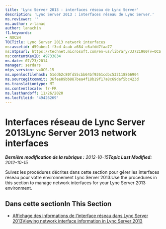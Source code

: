 ```yaml
---
title: 'Lync Server 2013 : interfaces réseau de Lync Server'
description: 'Lync Server 2013 : interfaces réseau de Lync Server.'
ms.reviewer: ''
ms.author: v-lanac
author: lanachin
f1.keywords:
- NOCSH
TOCTitle: Lync Server 2013 network interfaces
ms:assetid: d59abec1-f3cd-4cab-a684-c6afdd7faa77
ms:mtpsurl: https://technet.microsoft.com/en-us/library/JJ721900(v=OCS.15)
ms:contentKeyID: 49733834
ms.date: 07/23/2014
manager: serdars
mtps_version: v=OCS.15
ms.openlocfilehash: 51dd62c80fd55cbb64bf9361cdbc532118866904
ms.sourcegitcommit: 36fee89bb887bea4f18b19f17a8c69daf5bc423d
ms.translationtype: MT
ms.contentlocale: fr-FR
ms.lasthandoff: 11/26/2020
ms.locfileid: "49426269"
---
```

# <a name="lync-server-2013-network-interfaces"></a><span data-ttu-id="8c859-103">Interfaces réseau de Lync Server 2013</span><span class="sxs-lookup"><span data-stu-id="8c859-103">Lync Server 2013 network interfaces</span></span>

<div data-xmlns="http://www.w3.org/1999/xhtml">

<div class="topic" data-xmlns="http://www.w3.org/1999/xhtml" data-msxsl="urn:schemas-microsoft-com:xslt" data-cs="https://msdn.microsoft.com/">

<div data-asp="https://msdn2.microsoft.com/asp">



</div>

<div id="mainSection">

<div id="mainBody"><span data-ttu-id="8c859-104">

<span> </span></span><span class="sxs-lookup"><span data-stu-id="8c859-104">

<span> </span></span></span>

<span data-ttu-id="8c859-105">_**Dernière modification de la rubrique :** 2012-10-15_</span><span class="sxs-lookup"><span data-stu-id="8c859-105">_**Topic Last Modified:** 2012-10-15_</span></span>

<span data-ttu-id="8c859-106">Suivez les procédures décrites dans cette section pour gérer les interfaces réseau pour votre environnement Lync Server 2013.</span><span class="sxs-lookup"><span data-stu-id="8c859-106">Use the procedures in this section to manage network interfaces for your Lync Server 2013 environment.</span></span>

<div>

## <a name="in-this-section"></a><span data-ttu-id="8c859-107">Dans cette section</span><span class="sxs-lookup"><span data-stu-id="8c859-107">In This Section</span></span>

  - [<span data-ttu-id="8c859-108">Affichage des informations de l’interface réseau dans Lync Server 2013</span><span class="sxs-lookup"><span data-stu-id="8c859-108">Viewing network interface information in Lync Server 2013</span></span>](lync-server-2013-viewing-network-interface-information.md)

<span data-ttu-id="8c859-109"></div>

</div>

<span> </span>

</div>

</div>

</span><span class="sxs-lookup"><span data-stu-id="8c859-109"></div>

</div>

<span> </span>

</div>

</div>

</span></span></div>

